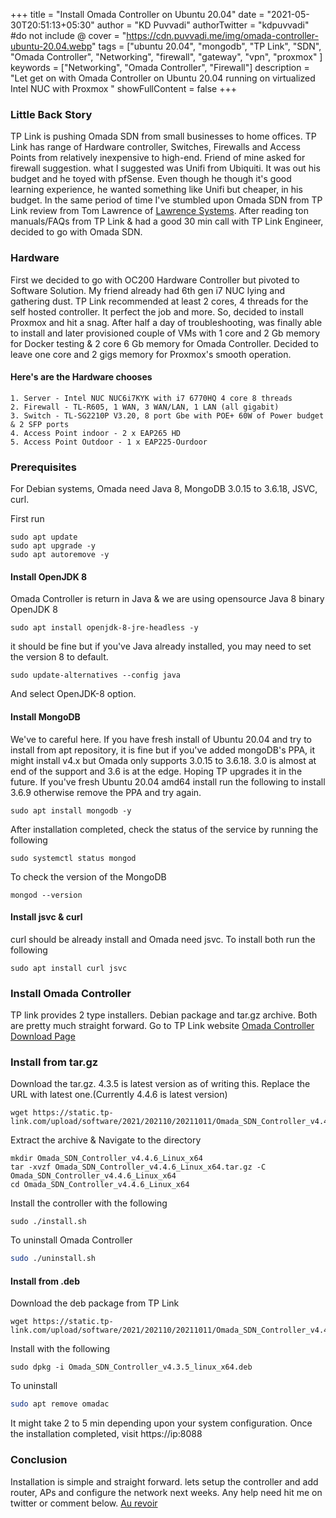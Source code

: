 +++
title = "Install Omada Controller on Ubuntu 20.04"
date = "2021-05-30T20:51:13+05:30"
author = "KD Puvvadi"
authorTwitter = "kdpuvvadi" #do not include @
cover = "https://cdn.puvvadi.me/img/omada-controller-ubuntu-20.04.webp"
tags = ["ubuntu 20.04", "mongodb", "TP Link", "SDN", "Omada Controller", "Networking", "firewall", "gateway", "vpn", "proxmox" ]
keywords = ["Networking", "Omada Controller", "Firewall"]
description = "Let get on with Omada Controller on Ubuntu 20.04 running on virtualized Intel NUC with Proxmox "
showFullContent = false
+++

### Little Back Story

TP Link is pushing Omada SDN from small businesses to home offices. TP Link has range of Hardware controller, Switches, Firewalls and Access Points from relatively inexpensive to high-end. Friend of mine asked for firewall suggestion. what I suggested was Unifi from Ubiquiti. It was out his budget and he toyed with pfSense. Even though he though it's good learning experience, he wanted something like Unifi but cheaper, in his budget. In the same period of time I've stumbled upon Omada SDN from TP Link review from Tom Lawrence of [Lawrence Systems](https://www.youtube.com/user/TheTecknowledge/). After reading ton manuals/FAQs from TP Link & had a good 30 min call with TP Link Engineer, decided to go with Omada SDN.

### Hardware

First we decided to go with OC200 Hardware Controller but pivoted to Software Solution. My friend already had 6th gen i7 NUC lying and gathering dust. TP Link recommended at least 2 cores, 4 threads for the self hosted controller. It perfect the job and more. So, decided to install Proxmox and hit a snag. After half a day of troubleshooting, was finally able to install and later provisioned couple of VMs with 1 core and 2 Gb memory for Docker testing & 2 core 6 Gb memory for Omada Controller. Decided to leave one core and 2 gigs memory for Proxmox's smooth operation. 

#### Here's are the Hardware chooses

    1. Server - Intel NUC NUC6i7KYK with i7 6770HQ 4 core 8 threads
    2. Firewall - TL-R605, 1 WAN, 3 WAN/LAN, 1 LAN (all gigabit)
    3. Switch - TL-SG2210P V3.20, 8 port Gbe with POE+ 60W of Power budget & 2 SFP ports
    4. Access Point indoor - 2 x EAP265 HD 
    5. Access Point Outdoor - 1 x EAP225-Ourdoor

### Prerequisites

For Debian systems, Omada need Java 8, MongoDB 3.0.15 to 3.6.18, JSVC, curl. 

First run

````shell
sudo apt update 
sudo apt upgrade -y 
sudo apt autoremove -y 
````

#### Install OpenJDK 8

Omada Controller is return in Java & we are using opensource Java 8 binary OpenJDK 8

````shell
sudo apt install openjdk-8-jre-headless -y
````

it should be fine but if you've Java already installed, you may need to set the version 8 to default. 

````shell
sudo update-alternatives --config java
````

And select OpenJDK-8 option.

#### Install MongoDB

We've to careful here. If you have fresh install of Ubuntu 20.04 and try to install from apt repository, it is fine but if you've added mongoDB's PPA, it might install v4.x but Omada only supports 3.0.15 to 3.6.18. 3.0 is almost at end of the support and 3.6 is at the edge. Hoping TP upgrades it in the future. If you've fresh Ubuntu 20.04 amd64 install run the following to install 3.6.9 otherwise remove the PPA and try again. 

````shell
sudo apt install mongodb -y
````

After installation completed, check the status of the service by running the following

````shell
sudo systemctl status mongod
````

To check the version of the MongoDB

````shell
mongod --version
````

#### Install jsvc & curl

curl should be already install and Omada need jsvc. To install both run the following

````shell
sudo apt install curl jsvc
````

### Install Omada Controller

TP link provides 2 type installers. Debian package and tar.gz archive. Both are pretty much straight forward. Go to TP Link website [Omada Controller Download Page](https://www.tp-link.com/in/support/download/omada-software-controller/#Controller_Software)

### Install from tar.gz

Download the tar.gz. 4.3.5 is latest version as of writing this. Replace the URL  with latest one.(Currently 4.4.6 is latest version)

````shell
wget https://static.tp-link.com/upload/software/2021/202110/20211011/Omada_SDN_Controller_v4.4.6_Linux_x64.tar.gz
````

Extract the archive & Navigate to the directory

````shell
mkdir Omada_SDN_Controller_v4.4.6_Linux_x64
tar -xvzf Omada_SDN_Controller_v4.4.6_Linux_x64.tar.gz -C Omada_SDN_Controller_v4.4.6_Linux_x64
cd Omada_SDN_Controller_v4.4.6_Linux_x64
````
Install the controller with the following

````shell
sudo ./install.sh
````

To uninstall Omada Controller 

```bash
sudo ./uninstall.sh
```


#### Install from .deb

Download the deb package from TP Link

```shell 
wget https://static.tp-link.com/upload/software/2021/202110/20211011/Omada_SDN_Controller_v4.4.6_Linux_x64.deb
````

Install with the following

````shell
sudo dpkg -i Omada_SDN_Controller_v4.3.5_linux_x64.deb
````

To uninstall

```bash
sudo apt remove omadac
```


It might take 2 to 5 min depending upon your system configuration. Once the installation completed, visit https://ip:8088

### Conclusion

Installation is simple and straight forward. lets setup the controller and add router, APs and configure the network next weeks. Any help need hit me on twitter or comment below. [Au revoir](#conclusion)
